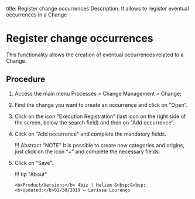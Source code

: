 title: Register change occurrences
Description: It allows to register eventual occurrences in a Change

# Register change occurrences

This functionality allows the creation of eventual occurrences related to a Change.

Procedure
------------

1.  Access the main menu Processes \>
    Change Management \> Change;

2.  Find the change you want to create an occurrence and click on "Open”.

3.  Click on the icon "Execution Registration” (last icon on the right side of the screen, below the search field) and then on "Add occurrence”.

4.  Click on "Add occurrence" and complete the mandatory fields.

    !!! Abstract "NOTE"
        It is possible to create new categories and origins, just click on the icon “+” and complete the necessary fields.

5.  Click on "Save".

    !!! tip "About"

        <b>Product/Version:</b> 4biz | Helium &nbsp;&nbsp;
        <b>Updated:</b>01/30/2019 – Larissa Lourenço

